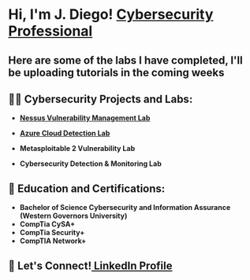 <h1>Hi, I'm J. Diego! <a href="https://www.linkedin.com/in/juan-diego-ramirez01/">Cybersecurity Professional</a></h1>

<h2>Here are some of the labs I have completed, I'll be uploading tutorials in the coming weeks</h2>  

<h2>👨‍💻 Cybersecurity Projects and Labs:</h2>

- <b>[Nessus Vulnerability Management Lab](https://github.com/jdrz/NessusVulnerabilityLab)</b>

- <b>[Azure Cloud Detection Lab](https://github.com/jdrz/NessusVulnerabilityLab)</b>
  
- <b>Metasploitable 2 Vulnerability Lab</b>

- <b>Cybersecurity Detection & Monitoring Lab</b>

 
 <h2> 🌱 Education and Certifications:</h2>

- <b>Bachelor of Science Cybersecurity and Information Assurance (Western Governors University)</b>
- <b>CompTia CySA+</b>
- <b>CompTia Security+</b>
- <b>CompTIA Network+</b>


<h2> 👯 Let's Connect!<a href="https://www.linkedin.com/in/juan-diego-ramirez01/">  LinkedIn Profile</a></h2>



<!--
**joshmadakor1/joshmadakor1** is a ✨ _special_ ✨ repository because its `README.md` (this file) appears on your GitHub profile.

Here are some ideas to get you started:

- 🔭 I’m currently working on ...
- 🌱 I’m currently learning ...
- 👯 I’m looking to collaborate on ...
- 🤔 I’m looking for help with ...
- 💬 Ask me about ...
- 📫 How to reach me: ...
- 😄 Pronouns: ...
- ⚡ Fun fact: ...
-->
